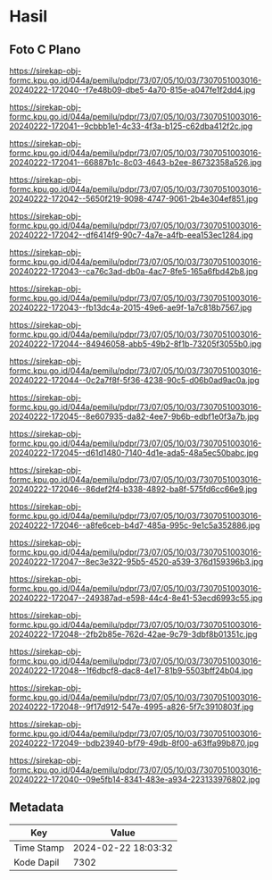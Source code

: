 # Hasil

## Foto C Plano

https://sirekap-obj-formc.kpu.go.id/044a/pemilu/pdpr/73/07/05/10/03/7307051003016-20240222-172040--f7e48b09-dbe5-4a70-815e-a047fe1f2dd4.jpg

https://sirekap-obj-formc.kpu.go.id/044a/pemilu/pdpr/73/07/05/10/03/7307051003016-20240222-172041--9cbbb1e1-4c33-4f3a-b125-c62dba412f2c.jpg

https://sirekap-obj-formc.kpu.go.id/044a/pemilu/pdpr/73/07/05/10/03/7307051003016-20240222-172041--66887b1c-8c03-4643-b2ee-86732358a526.jpg

https://sirekap-obj-formc.kpu.go.id/044a/pemilu/pdpr/73/07/05/10/03/7307051003016-20240222-172042--5650f219-9098-4747-9061-2b4e304ef851.jpg

https://sirekap-obj-formc.kpu.go.id/044a/pemilu/pdpr/73/07/05/10/03/7307051003016-20240222-172042--df6414f9-90c7-4a7e-a4fb-eea153ec1284.jpg

https://sirekap-obj-formc.kpu.go.id/044a/pemilu/pdpr/73/07/05/10/03/7307051003016-20240222-172043--ca76c3ad-db0a-4ac7-8fe5-165a6fbd42b8.jpg

https://sirekap-obj-formc.kpu.go.id/044a/pemilu/pdpr/73/07/05/10/03/7307051003016-20240222-172043--fb13dc4a-2015-49e6-ae9f-1a7c818b7567.jpg

https://sirekap-obj-formc.kpu.go.id/044a/pemilu/pdpr/73/07/05/10/03/7307051003016-20240222-172044--84946058-abb5-49b2-8f1b-73205f3055b0.jpg

https://sirekap-obj-formc.kpu.go.id/044a/pemilu/pdpr/73/07/05/10/03/7307051003016-20240222-172044--0c2a7f8f-5f36-4238-90c5-d06b0ad9ac0a.jpg

https://sirekap-obj-formc.kpu.go.id/044a/pemilu/pdpr/73/07/05/10/03/7307051003016-20240222-172045--8e607935-da82-4ee7-9b6b-edbf1e0f3a7b.jpg

https://sirekap-obj-formc.kpu.go.id/044a/pemilu/pdpr/73/07/05/10/03/7307051003016-20240222-172045--d61d1480-7140-4d1e-ada5-48a5ec50babc.jpg

https://sirekap-obj-formc.kpu.go.id/044a/pemilu/pdpr/73/07/05/10/03/7307051003016-20240222-172046--86def2f4-b338-4892-ba8f-575fd6cc66e9.jpg

https://sirekap-obj-formc.kpu.go.id/044a/pemilu/pdpr/73/07/05/10/03/7307051003016-20240222-172046--a8fe6ceb-b4d7-485a-995c-9e1c5a352886.jpg

https://sirekap-obj-formc.kpu.go.id/044a/pemilu/pdpr/73/07/05/10/03/7307051003016-20240222-172047--8ec3e322-95b5-4520-a539-376d159396b3.jpg

https://sirekap-obj-formc.kpu.go.id/044a/pemilu/pdpr/73/07/05/10/03/7307051003016-20240222-172047--249387ad-e598-44c4-8e41-53ecd6993c55.jpg

https://sirekap-obj-formc.kpu.go.id/044a/pemilu/pdpr/73/07/05/10/03/7307051003016-20240222-172048--2fb2b85e-762d-42ae-9c79-3dbf8b01351c.jpg

https://sirekap-obj-formc.kpu.go.id/044a/pemilu/pdpr/73/07/05/10/03/7307051003016-20240222-172048--1f6dbcf8-dac8-4e17-81b9-5503bff24b04.jpg

https://sirekap-obj-formc.kpu.go.id/044a/pemilu/pdpr/73/07/05/10/03/7307051003016-20240222-172048--9f17d912-547e-4995-a826-5f7c3910803f.jpg

https://sirekap-obj-formc.kpu.go.id/044a/pemilu/pdpr/73/07/05/10/03/7307051003016-20240222-172049--bdb23940-bf79-49db-8f00-a63ffa99b870.jpg

https://sirekap-obj-formc.kpu.go.id/044a/pemilu/pdpr/73/07/05/10/03/7307051003016-20240222-172040--09e5fb14-8341-483e-a934-223133976802.jpg


## Metadata

| Key        | Value               |
| ---------- | ------------------- |
| Time Stamp | 2024-02-22 18:03:32 |
| Kode Dapil | 7302                |



